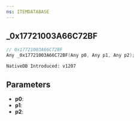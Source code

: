 ```yaml
---
ns: ITEMDATABASE
---
```

## _0x17721003A66C72BF

```c
// 0x17721003A66C72BF
Any _0x17721003A66C72BF(Any p0, Any p1, Any p2);
```

```
NativeDB Introduced: v1207
```

## Parameters
* **p0**:
* **p1**:
* **p2**:
